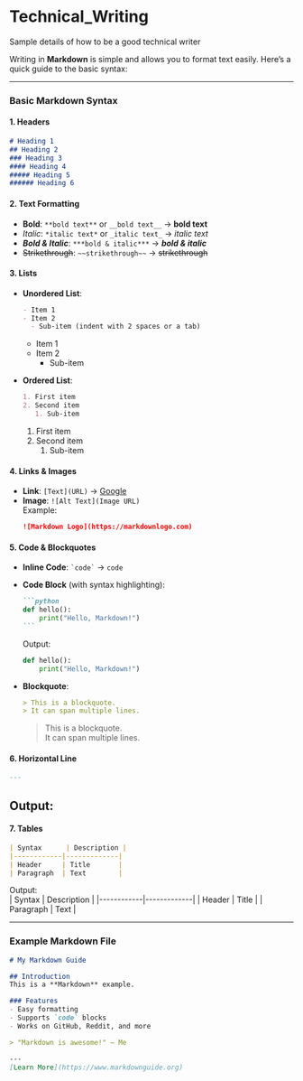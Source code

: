 # Technical_Writing
Sample details of how to be a good technical writer

Writing in **Markdown** is simple and allows you to format text easily. Here’s a quick guide to the basic syntax:

---

### **Basic Markdown Syntax**

#### **1. Headers**
```markdown
# Heading 1  
## Heading 2  
### Heading 3  
#### Heading 4  
##### Heading 5  
###### Heading 6  
```

#### **2. Text Formatting**
- **Bold**: `**bold text**` or `__bold text__` → **bold text**  
- *Italic*: `*italic text*` or `_italic text_` → *italic text*  
- ***Bold & Italic***: `***bold & italic***` → ***bold & italic***  
- ~~Strikethrough~~: `~~strikethrough~~` → ~~strikethrough~~  

#### **3. Lists**
- **Unordered List**:
  ```markdown
  - Item 1
  - Item 2
    - Sub-item (indent with 2 spaces or a tab)
  ```
  - Item 1  
  - Item 2  
    - Sub-item  

- **Ordered List**:
  ```markdown
  1. First item
  2. Second item
     1. Sub-item
  ```
  1. First item  
  2. Second item  
     1. Sub-item  

#### **4. Links & Images**
- **Link**: `[Text](URL)` → [Google](https://google.com)  
- **Image**: `![Alt Text](Image URL)`  
  Example:  
  ```markdown
  ![Markdown Logo](https://markdownlogo.com)
  ```

#### **5. Code & Blockquotes**
- **Inline Code**: `` `code` `` → `code`  
- **Code Block** (with syntax highlighting):
  ````markdown
  ```python
  def hello():
      print("Hello, Markdown!")
  ```
  ````
  Output:
  ```python
  def hello():
      print("Hello, Markdown!")
  ```

- **Blockquote**:  
  ```markdown
  > This is a blockquote.
  > It can span multiple lines.
  ```
  > This is a blockquote.  
  > It can span multiple lines.  

#### **6. Horizontal Line**
```markdown
---
```
Output:  
---

#### **7. Tables**
```markdown
| Syntax      | Description |
|------------|-------------|
| Header     | Title       |
| Paragraph  | Text        |
```
Output:  
| Syntax      | Description |
|------------|-------------|
| Header     | Title       |
| Paragraph  | Text        |

---

### **Example Markdown File**
```markdown
# My Markdown Guide

## Introduction
This is a **Markdown** example.  

### Features
- Easy formatting
- Supports `code` blocks
- Works on GitHub, Reddit, and more

> "Markdown is awesome!" – Me

---
[Learn More](https://www.markdownguide.org)
```

